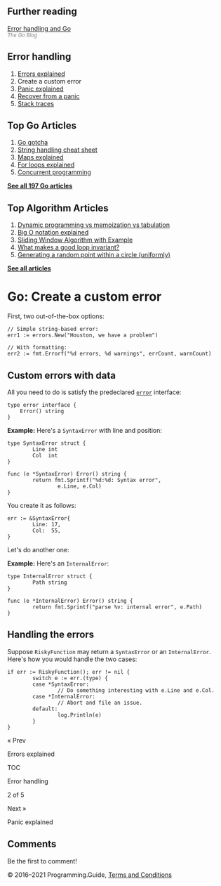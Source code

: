<span class="underline"></span>

<span class="underline"></span>

## Further reading

[Error handling and Go](https://blog.golang.org/error-handling-and-go)  
<span style="color: grey; font-style: italic; font-size: smaller">The Go Blog</span>

## Error handling

1.  [Errors explained](errors-explained.html)
2.  Create a custom error
3.  [Panic explained](panic-explained.html)
4.  [Recover from a panic](recover-from-panic.html)
5.  [Stack traces](stack-trace.html)

## Top Go Articles

1.  [Go gotcha](go-gotcha.html)
2.  [String handling cheat sheet](string-functions-reference-cheat-sheet.html)
3.  [Maps explained](maps-explained.html)
4.  [For loops explained](for-loop.html)
5.  [Concurrent programming](go-concurrency-tutorial.html)

[**See all 197 Go articles**](index.html)

<span class="underline"></span>

## Top Algorithm Articles

1.  [Dynamic programming vs memoization vs tabulation](../dynamic-programming-vs-memoization-vs-tabulation.html)
2.  [Big O notation explained](../big-o-notation-explained.html)
3.  [Sliding Window Algorithm with Example](../sliding-window-example.html)
4.  [What makes a good loop invariant?](../what-makes-a-good-loop-invariant.html)
5.  [Generating a random point within a circle (uniformly)](../random-point-within-circle.html)

[**See all articles**](../index.html)

# Go: Create a custom error

First, two out-of-the-box options:

    // Simple string-based error:
    err1 := errors.New("Houston, we have a problem")

    // With formatting:
    err2 := fmt.Errorf("%d errors, %d warnings", errCount, warnCount)

## Custom errors with data

All you need to do is satisfy the predeclared [`error`](https://golang.org/ref/spec/#Errors) interface:

    type error interface {
        Error() string
    }

**Example:** Here's a `SyntaxError` with line and position:

    type SyntaxError struct {
            Line int
            Col  int
    }

    func (e *SyntaxError) Error() string {
            return fmt.Sprintf("%d:%d: Syntax error",
                    e.Line, e.Col)
    }

You create it as follows:

    err := &SyntaxError{
            Line: 17,
            Col:  55,
    }

Let's do another one:

**Example:** Here's an `InternalError`:

    type InternalError struct {
            Path string
    }

    func (e *InternalError) Error() string {
            return fmt.Sprintf("parse %v: internal error", e.Path)
    }

## Handling the errors

Suppose `RiskyFunction` may return a `SyntaxError` or an `InternalError`. Here's how you would handle the two cases:

    if err := RiskyFunction(); err != nil {
            switch e := err.(type) {
            case *SyntaxError:
                    // Do something interesting with e.Line and e.Col.
            case *InternalError:
                    // Abort and file an issue.
            default:
                    log.Println(e)
            }
    }

<a href="errors-explained.html" class="prev"></a>

« Prev

Errors explained

[](go-errors-tutorial.html)

TOC

Error handling

2 of 5

<a href="panic-explained.html" class="next"></a>

Next »

Panic explained

## Comments

Be the first to comment!

© 2016–2021 Programming.Guide, [Terms and Conditions](../terms-and-conditions.html)
